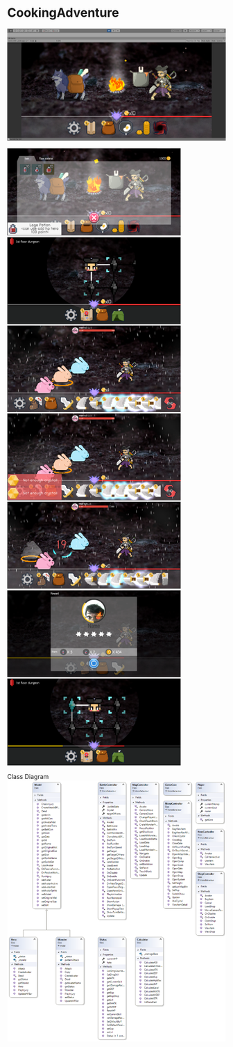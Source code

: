 # CookingAdventure

![landmode](Image/img1.png)

<p float="left">
  <img src="Image/img2.png" width="400"/>
  <img src="Image/img3.png" width="400"/> 
  <img src="Image/img4.png" width="400"/>
  <img src="Image/img5.png" width="400"/>
  <img src="Image/img6.png" width="400"/> 
  <img src="Image/img7.png" width="400"/> 
  <img src="Image/img8.png" width="400"/>
</p>

Class Diagram
![landmode](Image/ClassDiagram1.png)
